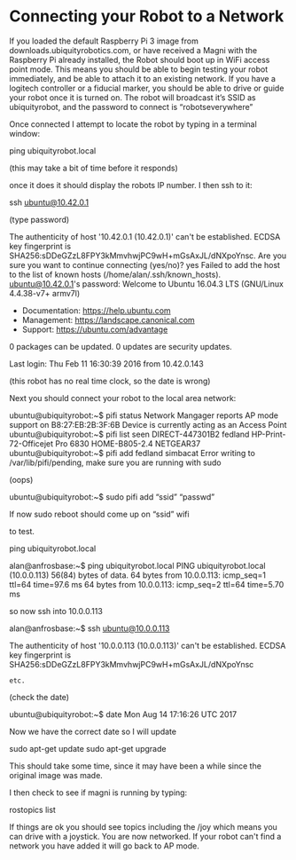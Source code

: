 
# Connecting your Robot to a Network

If you loaded the default Raspberry Pi 3 image from downloads.ubiquityrobotics.com, 
or have received a Magni with the Raspberry Pi already installed, the Robot should boot up in WiFi access point mode. This means you should be able to begin testing your robot immediately, and be able to attach it to an existing network.  If you have a logitech controller or a fiducial marker, you should be able to drive or guide your robot once it is turned on.  The robot will broadcast it’s SSID as ubiquityrobot, and the password to connect is “robotseverywhere”

Once connected I attempt to locate the robot by typing in a terminal window:

  ping ubiquityrobot.local   
  
  (this may take a bit of time before it responds)

once it does it should display the robots IP number. I then ssh to it:

  ssh ubuntu@10.42.0.1

(type password)

  The authenticity of host '10.42.0.1 (10.42.0.1)' can't be established.
  ECDSA key fingerprint is SHA256:sDDeGZzL8FPY3kMmvhwjPC9wH+mGsAxJL/dNXpoYnsc.
  Are you sure you want to continue connecting (yes/no)? yes 
  Failed to add the host to the list of known hosts (/home/alan/.ssh/known_hosts).
  ubuntu@10.42.0.1's password: 
  Welcome to Ubuntu 16.04.3 LTS (GNU/Linux 4.4.38-v7+ armv7l)

  * Documentation:  https://help.ubuntu.com
  * Management:     https://landscape.canonical.com
  * Support:        https://ubuntu.com/advantage

  0 packages can be updated.
  0 updates are security updates.

  Last login: Thu Feb 11 16:30:39 2016 from 10.42.0.143

(this robot has no real time clock, so the date is wrong)

Next you should connect your robot to the local area network:

  ubuntu@ubiquityrobot:~$ pifi status
  Network Mangager reports AP mode support on B8:27:EB:2B:3F:6B
  Device is currently acting as an Access Point
  ubuntu@ubiquityrobot:~$ pifi list seen
  DIRECT-447301B2
  fedland
  HP-Print-72-Officejet Pro 6830
  HOME-B805-2.4
  NETGEAR37
    ubuntu@ubiquityrobot:~$ pifi add fedland simbacat
  Error writing to /var/lib/pifi/pending, make sure you are running with sudo
 
 (oops)

  ubuntu@ubiquityrobot:~$ sudo pifi add “ssid”  “passwd”

If now sudo reboot should come up on “ssid” wifi

to test. 

  ping ubiquityrobot.local

  alan@anfrosbase:~$ ping ubiquityrobot.local
  PING ubiquityrobot.local (10.0.0.113) 56(84) bytes of data. 
  64 bytes from 10.0.0.113: icmp_seq=1 ttl=64 time=97.6 ms
  64 bytes from 10.0.0.113: icmp_seq=2 ttl=64 time=5.70 ms

so now ssh into 10.0.0.113


  alan@anfrosbase:~$ ssh ubuntu@10.0.0.113

  The authenticity of host '10.0.0.113 (10.0.0.113)' can't be established.
  ECDSA key fingerprint is SHA256:sDDeGZzL8FPY3kMmvhwjPC9wH+mGsAxJL/dNXpoYnsc
  
    etc.
    
    
(check the date)

  ubuntu@ubiquityrobot:~$ date
  Mon Aug 14 17:16:26 UTC 2017

Now we have the correct date  so I will update

  sudo apt-get update
  sudo apt-get upgrade


This should take some time, since it may have been a while since the original image was made.


I then check to see if magni is running by typing:

  rostopics list

If things are ok you should see topics including the /joy  which means you can drive with a joystick.
You are now networked.  If your robot can't find a network you have added it will go back to AP mode.
